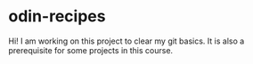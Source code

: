 # odin-recipes
Hi! I am working on this project to clear my git basics.
It is also a prerequisite for some projects in this course.